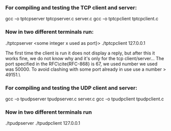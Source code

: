 ### For compiling and testing the TCP client and server:
gcc -o tptcpserver tptcpserver.c server.c
gcc -o tptcpclient tptcpclient.c

### Now in two different terminals run:
./tptcpserver <some integer x used as port}>
./tptcpclient 127.0.0.1 <x>

The first time the client is run it does not display a reply, but after this it works fine, we do not know why and it's only for the tcp client/server... The port specified in the RFC\cite{RFC-868} is 67, we used number we used was 50000. To avoid clashing with some port already in use use a number \> 49151.\\

### For compiling and testing the UDP client and server:
gcc -o tpudpserver tpudpserver.c server.c
gcc -o tpudpclient tpudpclient.c

### Now in two different terminals run 
./tpudpserver <some integer x used as port>
./tpudpclient 127.0.0.1 <x>
